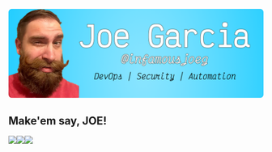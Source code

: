 [![](https://github.com/infamousjoeg/infamousjoeg/blob/master/assets/header.png)](https://joegarcia.dev)

## Make'em say, JOE!

<img align="left" src="https://github-readme-stats.vercel.app/api?username=infamousjoeg&show_icons=true&count_private=true" />
<img align="left" src="https://github-readme-stats.vercel.app/api/top-langs/?username=infamousjoeg&hide=css,java" />

<a href="https://github.com/infamousjoeg/conceal" />
  <img align="left" src="https://github-readme-stats.vercel.app/api/pin/?username=infamousjoeg&repo=conceal" />
</a>
